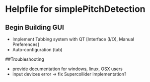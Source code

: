 # Helpfile for simplePitchDetection

## Begin Building GUI
- Implement Tabbing system with QT [Interface (I/O), Manual Preferences]
- Auto-configuration (tab)

##Troubleshooting
- provide documentation for windows, linux, OSX users
- input devices error -> fix Supercollider implementation?